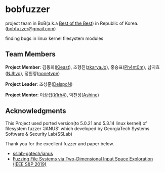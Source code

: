 
# bobfuzzer
project team in BoB(a.k.a [Best of the Best](https://www.kitribob.kr/)) in Republic of Korea. ([bobfuzzer@gmail.com](mailto:bobfuzzer@gmail.com))

finding bugs in linux kernel filesystem modules


## Team Members
**Project Member**: 김동희([Kieast](https://github.com/Kieast)), 조형진([zkaryaJo](https://github.com/zkaryaJo)), 홍승표([Ph4nt0m](https://github.com/Phantomn)), 남지효([NJhyo](https://github.com/NJhyo)), 정원영([nonetype](https://github.com/nonetype))

**Project Leader**: 조성준([DelspoN](https://github.com/delspon))

**Project Mentor**: 이상섭([k1rh4](https://github.com/k1rh4)), 박천성([Ashine](https://github.com/ash1n2/))


## Acknowledgments
This Project used ported version(to 5.0.21 and 5.3.14 linux kernel) of filesystem fuzzer 'JANUS' which developed by GeorgiaTech Systems Software & Security Lab(SSLab)

Thank you for the excellent fuzzer and paper below.

* [sslab-gatech/janus](https://github.com/sslab-gatech/janus)
* [Fuzzing File Systems via Two-Dimensional Input Space Exploration (IEEE S&P 2019)](https://gts3.org/assets/papers/2019/xu:janus.pdf)

